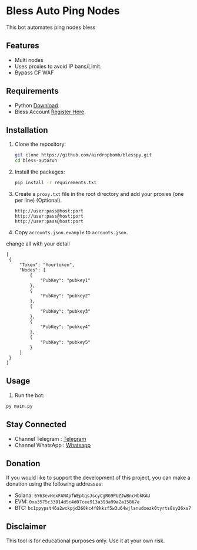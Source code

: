 # Bless Auto Ping Nodes

This bot automates ping nodes bless

## Features

- Multi nodes
- Uses proxies to avoid IP bans/Limit.
- Bypass CF WAF

## Requirements

- Python [Download](https://www.python.org/ftp/python/3.13.0/python-3.13.0-amd64.exe).
- Bless Account [Register Here](https://bless.network/dashboard?ref=P3Z3OA).

## Installation

1. Clone the repository:

   ```sh
   git clone https://github.com/airdropbomb/blesspy.git
   cd bless-autorun
   ```

2. Install the packages:

   ```sh
   pip install -r requirements.txt
   ```

3. Create a `proxy.txt` file in the root directory and add your proxies (one per line) (Optional).

   ```
   http://user:pass@host:port
   http://user:pass@host:port
   http://user:pass@host:port
   ```

4. Copy `accounts.json.example` to `accounts.json`.

change all with your detail

```
[
 {
     "Token": "Yourtoken",
     "Nodes": [
         {
             "PubKey": "pubkey1"
         },
         {
             "PubKey": "pubkey2"
         },
         {
             "PubKey": "pubkey3"
         },
         {
             "PubKey": "pubkey4"
         },
         {
             "PubKey": "pubkey5"
         }
     ]
 }
]
```

## Usage

1. Run the bot:

```sh
py main.py
```

## Stay Connected

- Channel Telegram : [Telegram](https://t.me/elpuqus)
- Channel WhatsApp : [Whatsapp](https://whatsapp.com/channel/0029VavBRhGBqbrEF9vxal1R)

## Donation

If you would like to support the development of this project, you can make a donation using the following addresses:

- Solana: `6Y63evHexFANApfWEptqsJscyCgRG9PUZJwBncHbkKAU`
- EVM: `0xa3575c33814d5c4d07cee913a393a99a2a15867e`
- BTC: `bc1ppypst46a2wckpjd260kc4f8kkzf5w3u64wjlanudxezk0tyrts8sy26xs7`

## Disclaimer

This tool is for educational purposes only. Use it at your own risk.
